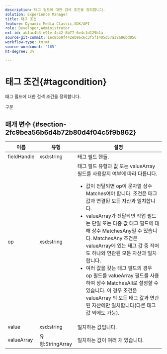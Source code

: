 ```yaml
---
description: 태그 필드에 대한 검색 조건을 정의합니다.
solution: Experience Manager
title: 태그 조건
feature: Dynamic Media Classic,SDK/API
role: Developer,Administrator
exl-id: ab1ac4b3-e91e-4c42-8b77-6e4c1d129b1a
source-git-commit: 1ec8b59f442eb96c6c3f5f1405d57a38a86bd056
workflow-type: tm+mt
source-wordcount: '165'
ht-degree: 3%

---
```


# 태그 조건{#tagcondition}

태그 필드에 대한 검색 조건을 정의합니다.

구문

## 매개 변수 {#section-2fc9bea56b6d4b72b80d4f04c5f9b862}

<table id="table_04100BB8ABD84EF68B0A7CE3AD946414"> 
 <thead> 
  <tr> 
   <th colname="col1" class="entry"> 이름 </th> 
   <th colname="col2" class="entry"> 유형 </th> 
   <th colname="col3" class="entry"> 설명 </th> 
  </tr> 
 </thead>
 <tbody> 
  <tr> 
   <td colname="col1"> <span class="codeph"> <span class="varname"> fieldHandle</span> </span> </td> 
   <td colname="col2"> <span class="codeph"> xsd:string</span> </td> 
   <td colname="col3"> 태그 필드 핸들. </td> 
  </tr> 
  <tr> 
   <td colname="col1"> <span class="codeph"> <span class="varname"> op</span> </span> </td> 
   <td colname="col2"> <span class="codeph"> xsd:string</span> </td> 
   <td colname="col3">태그 필드 유형과 값 또는 valueArray 필드를 사용할지 여부에 따라 다릅니다. 
    <ul id="ul_CC0926425B094B3BB7D70CB392DBDABD">
     <li id="li_09AB923A9A8D4A71917CF59C150E4EF5"><span class="codeph"> 값</span>이 전달되면 <span class="codeph"> op</span>이 문자열 상수 Matches여야 합니다. 조건은 태그 값과 연결된 모든 자산과 일치합니다. </li>
     <li id="li_70F18494AB6C454EB611F51F16C19FAD"><span class="codeph"> valueArray</span>가 전달되면 작업 필드는 단일 또는 다중 값 태그 필드에 대해 상수 <span class="codeph"> MatchesAny</span>일 수 있습니다. <span class="codeph"> MatchesAny</span> 조건은 <span class="codeph"> valueArray</span>에 있는 태그 값 중 적어도 하나와 연관된 모든 자산과 일치합니다. </li>
     <li id="li_0B25542D7E964B26B15591C45D5C66D0">여러 값을 갖는 태그 필드의 경우 op 필드를 <span class="codeph"> valueArray</span> 필드를 사용하여 상수 <span class="codeph"> MatchesAll</span>로 설정할 수 있습니다. 이 경우 조건은 <span class="codeph"> valueArray</span> 의 모든 태그 값과 연관된 자산에만 일치합니다(다른 태그 값 외에도 가능). </li>
    </ul></td> 
  </tr> 
  <tr> 
   <td colname="col1"> <span class="codeph"> <span class="varname"> value</span> </span> </td> 
   <td colname="col2"> <span class="codeph"> xsd:string</span> </td> 
   <td colname="col3"> 일치하는 값입니다. </td> 
  </tr> 
  <tr> 
   <td colname="col1"> <span class="codeph"> <span class="varname"> valueArray</span> </span> </td> 
   <td colname="col2"> <span class="codeph"> 유형:StringArray</span> </td> 
   <td colname="col3"> 일치하는 값이 여러 개 있습니다. </td> 
  </tr> 
 </tbody> 
</table>
